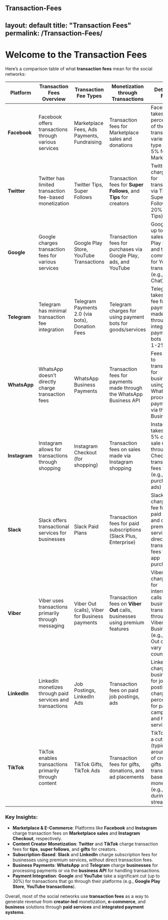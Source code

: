 Transaction-Fees
---
layout: default
title: "Transaction Fees"
permalink: /Transaction-Fees/
---
# Welcome to the Transaction Fees

Here’s a comparison table of what **transaction fees** mean for the social networks:

| **Platform**    | **Transaction Fees Overview**                            | **Transaction Fee Types**                         | **Monetization through Transactions**                         | **Details on Fees**                                         |
|-----------------|----------------------------------------------------------|--------------------------------------------------|---------------------------------------------------------------|-------------------------------------------------------------|
| **Facebook**    | Facebook offers transactions through various services    | Marketplace Fees, Ads Payments, Fundraising      | Transaction fees for Marketplace sales and donations          | Facebook takes a percentage of the total transaction, varies by type (e.g., 5% for Marketplace) |
| **Twitter**     | Twitter has limited transaction fee-based monetization    | Twitter Tips, Super Follows                       | Transaction fees for **Super Follows**, and **Tips** for creators | Twitter charges fees for transactions via Tips and Super Follows (e.g., 20% fee on Tips) |
| **Google**      | Google charges transaction fees for various services     | Google Play Store, YouTube Transactions           | Transaction fees for purchases via Google Play, ads, and YouTube | Google takes up to 30% of sales on the Play Store, and takes a commission for YouTube transactions (e.g., Super Chat) |
| **Telegram**    | Telegram has minimal transaction fee integration         | Telegram Payments 2.0 (via bots), Donation Fees   | Telegram charges for using payment bots for goods/services     | Telegram takes a small fee for payments made through its integrated payment bots (around 1-2%) |
| **WhatsApp**    | WhatsApp doesn’t directly charge transaction fees        | WhatsApp Business Payments                        | Transaction fees for payments made through the WhatsApp Business API | Fees apply to transactions for businesses using WhatsApp to process payments via the Business API |
| **Instagram**   | Instagram allows for transactions through shopping       | Instagram Checkout (for shopping)                 | Transaction fees on sales made via Instagram shopping          | Instagram takes around 5% of each sale made through Checkout or transaction fees for ads (e.g., purchase ads) |
| **Slack**       | Slack offers transactional services for businesses       | Slack Paid Plans                                 | Transaction fees for paid subscriptions (Slack Plus, Enterprise) | Slack charges a fee for each paid plan and certain premium services; no direct transaction fees for in-app purchases |
| **Viber**       | Viber uses transactions primarily through messaging      | Viber Out (calls), Viber for Business payments    | Transaction fees on **Viber Out** calls, businesses using premium features | Viber charges fees for international calls and business transactions through Viber for Business (e.g., Viber Out costs vary by country) |
| **LinkedIn**    | LinkedIn monetizes through paid services and transactions | Job Postings, LinkedIn Ads                       | Transaction fees on paid job postings, ads                    | LinkedIn charges businesses for job postings and charges a percentage for paid campaigns and hiring services |
| **TikTok**      | TikTok enables transactions primarily through content    | TikTok Gifts, TikTok Ads                         | Transaction fees for gifts, donations, and ad placements       | TikTok takes a cut (typically around 20%) of creator gifts and transaction-based monetization (e.g., gifts during live streams) |

### Key Insights:
- **Marketplace & E-Commerce**: Platforms like **Facebook** and **Instagram** charge transaction fees on **Marketplace sales** and **Instagram Checkout**, respectively.
- **Content Creator Monetization**: **Twitter** and **TikTok** charge transaction fees for **tips**, **super follows**, and **gifts** for creators.
- **Subscription-Based**: **Slack** and **LinkedIn** charge subscription fees for businesses using premium services, without direct transaction fees.
- **Business Payments**: **WhatsApp** and **Telegram** charge **businesses** for processing payments or via the **business API** for handling transactions.
- **Payment Integration**: **Google** and **YouTube** take a significant cut (up to 30%) for transactions that go through their platforms (e.g., **Google Play Store**, **YouTube transactions**).

Overall, most of the social networks use **transaction fees** as a way to generate revenue from **creator-led** monetization, **e-commerce**, and **business** solutions through **paid services** and **integrated payment systems**.
